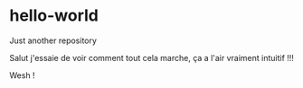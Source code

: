 # hello-world
Just another repository

Salut j'essaie de voir comment tout cela marche, ça a l'air vraiment intuitif !!!

Wesh !
